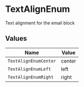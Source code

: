 # TextAlignEnum

Text alignment for the email block


## Values

| Name                  | Value                 |
| --------------------- | --------------------- |
| `TextAlignEnumCenter` | center                |
| `TextAlignEnumLeft`   | left                  |
| `TextAlignEnumRight`  | right                 |